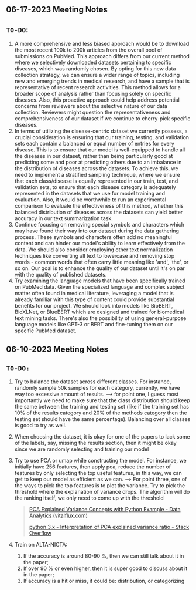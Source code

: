 ## 06-17-2023 Meeting Notes

## `TO-DO`:

1. A more comprehensive and less biased approach would be to download the most recent 100k to 200k articles from the overall pool of submissions on PubMed. This approach differs from our current method where we selectively downloaded datasets pertaining to specific diseases, which was randomly chosen. By opting for this new data collection strategy, we can ensure a wider range of topics, including new and emerging trends in medical research, and have a sample that is representative of recent research activities. This method allows for a broader scope of analysis rather than focusing solely on specific diseases. Also, this proactive approach could help address potential concerns from reviewers about the selective nature of our data collection. Reviewers might question the representativeness and comprehensiveness of our dataset if we continue to cherry-pick specific diseases.
2. In terms of utilizing the disease-centric dataset we currently possess, a crucial consideration is ensuring that our training, testing, and validation sets each contain a balanced or equal number of entries for every disease. This is to ensure that our model is well-equipped to handle all the diseases in our dataset, rather than being particularly good at predicting some and poor at predicting others due to an imbalance in the distribution of diseases across the datasets. To achieve this, we need to implement a stratified sampling technique, where we ensure that each class/disease is equally represented in our train, test, and validation sets, to ensure that each disease category is adequately represented in the datasets that we use for model training and evaluation. Also, it would be worthwhile to run an experimental comparison to evaluate the effectiveness of this method, whether this balanced distribution of diseases across the datasets can yield better accuracy in our text summarization task.
3. Continue focusing on removing special symbols and characters which may have found their way into our dataset during the data gathering process. These symbols and characters often add no meaningful content and can hinder our model's ability to learn effectively from the data. We should also consider employing other text normalization techniques like converting all text to lowercase and removing stop words - common words that often carry little meaning like 'and', 'the', or so on. Our goal is to enhance the quality of our dataset until it's on par with the quality of published datasets.
4. Try examining the language models that have been specifically trained on PubMed data. Given the specialized language and complex subject matter often found in medical literature, leveraging a model that is already familiar with this type of content could provide substantial benefits for our project. We should look into models like BioBERT, BioXLNet, or BlueBERT which are designed and trained for biomedical text mining tasks. There's also the possibility of using general-purpose language models like GPT-3 or BERT and fine-tuning them on our specific PubMed dataset.



## 06-10-2023 Meeting Notes

## `TO-DO:`

1. Try to balance the dataset across different classes. For instance, randomly sample 50k samples for each category, currently, we have way too excessive amount of results. —> for point one, I guess most importantly we need to make sure that the class distribution should keep the same between the training and testing set (like if the training set has 10% of the results category and 20% of the methods category then the testing set should have the same percentage). Balancing over all classes is good to try as well. 

2. When choosing the dataset, it is okay for one of the papers to lack some of the labels, say, missing the results section, then it might be okay since we are randomly selecting and training our model

3. Try to use PCA or umap while constructing the model. For instance, we initially have 256 features, then apply pca, reduce the number of features by only selecting the top useful features, in this way, we can get to keep our model as efficient as we can. —> For point three, one of the ways to pick the top features is to plot the variance. Try to pick the threshold where the explanation of variance drops. The algorithm will do the ranking itself, we only need to come up with the threshold

   > [PCA Explained Variance Concepts with Python Example - Data Analytics (vitalflux.com)](https://vitalflux.com/pca-explained-variance-concept-python-example/)
   >
   > [python 3.x - Interpretation of PCA explained variance ratio - Stack Overflow](https://stackoverflow.com/questions/55678708/interpretation-of-pca-explained-variance-ratio)

4. Train on ALTA-NICTA:

   1. If the accuracy is around 80-90 %, then we can still talk about it in the paper;
   2. If over 90 % or even higher, then it is super good to discuss about it in the paper;
   3. If accuracy is a hit or miss, it could be: distribution, or categorizing

    